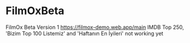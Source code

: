# FilmOxBeta
FilmOx Beta Version 1
https://filmox-demo.web.app/main
IMDB Top 250, 'Bizim Top 100 Listemiz' and 'Haftanın En İyileri' not working yet
